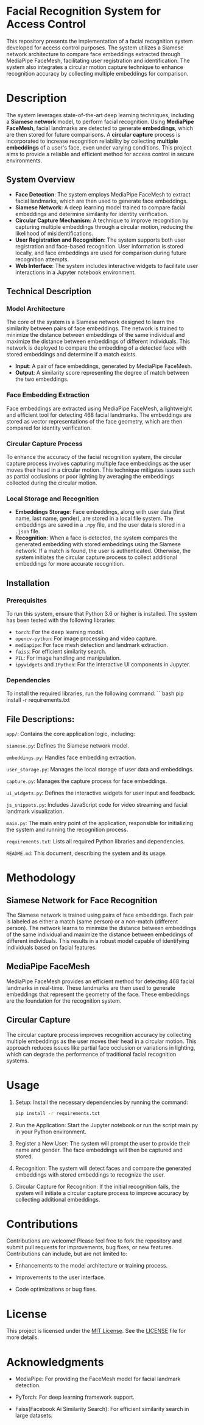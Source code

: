 # Facial Recognition System for Access Control
This repository presents the implementation of a facial recognition system developed for access control purposes. The system utilizes a Siamese network architecture to compare face embeddings extracted through MediaPipe FaceMesh, facilitating user registration and identification. The system also integrates a circular motion capture technique to enhance recognition accuracy by collecting multiple embeddings for comparison.

# Description

The system leverages state-of-the-art deep learning techniques, including a **Siamese network** model, to perform facial recognition. Using **MediaPipe FaceMesh**, facial landmarks are detected to generate **embeddings**, which are then stored for future comparisons. A **circular capture** process is incorporated to increase recognition reliability by collecting **multiple embeddings** of a user's face, even under varying conditions. This project aims to provide a reliable and efficient method for access control in secure environments.

## System Overview

- **Face Detection**: The system employs MediaPipe FaceMesh to extract facial landmarks, which are then used to generate face embeddings.
- **Siamese Network**: A deep learning model trained to compare facial embeddings and determine similarity for identity verification.
- **Circular Capture Mechanism**: A technique to improve recognition by capturing multiple embeddings through a circular motion, reducing the likelihood of misidentifications.
- **User Registration and Recognition**: The system supports both user registration and face-based recognition. User information is stored locally, and face embeddings are used for comparison during future recognition attempts.
- **Web Interface**: The system includes interactive widgets to facilitate user interactions in a Jupyter notebook environment.
## Technical Description

### Model Architecture

The core of the system is a Siamese network designed to learn the similarity between pairs of face embeddings. The network is trained to minimize the distance between embeddings of the same individual and maximize the distance between embeddings of different individuals. This network is deployed to compare the embedding of a detected face with stored embeddings and determine if a match exists.

- **Input**: A pair of face embeddings, generated by MediaPipe FaceMesh.
- **Output**: A similarity score representing the degree of match between the two embeddings.
### Face Embedding Extraction

Face embeddings are extracted using MediaPipe FaceMesh, a lightweight and efficient tool for detecting 468 facial landmarks. The embeddings are stored as vector representations of the face geometry, which are then compared for identity verification.

### Circular Capture Process

To enhance the accuracy of the facial recognition system, the circular capture process involves capturing multiple face embeddings as the user moves their head in a circular motion. This technique mitigates issues such as partial occlusions or poor lighting by averaging the embeddings collected during the circular motion.

### Local Storage and Recognition

- **Embeddings Storage**: Face embeddings, along with user data (first name, last name, gender), are stored in a local file system. The embeddings are saved in a `.npy` file, and the user data is stored in a `.json` file.
- **Recognition**: When a face is detected, the system compares the generated embedding with stored embeddings using the Siamese network. If a match is found, the user is authenticated. Otherwise, the system initiates the circular capture process to collect additional embeddings for more accurate recognition.
## Installation

### Prerequisites

To run this system, ensure that Python 3.6 or higher is installed. The system has been tested with the following libraries:

- `torch`: For the deep learning model.
- `opencv-python`: For image processing and video capture.
- `mediapipe`: For face mesh detection and landmark extraction.
- `faiss`: For efficient similarity search.
- `PIL`: For image handling and manipulation.
- `ipywidgets` and `IPython`: For the interactive UI components in Jupyter.

### Dependencies

To install the required libraries, run the following command:
    ```bash
     pip install -r requirements.txt

## File Descriptions:
```app/```: Contains the core application logic, including:

```siamese.py```: Defines the Siamese network model.

```embeddings.py```: Handles face embedding extraction.

```user_storage.py```: Manages the local storage of user data and embeddings.

```capture.py```: Manages the capture process for face embeddings.

```ui_widgets.py```: Defines the interactive widgets for user input and feedback.

```js_snippets.py```: Includes JavaScript code for video streaming and facial landmark visualization.

```main.py```: The main entry point of the application, responsible for initializing the system and running the recognition process.

```requirements.txt```: Lists all required Python libraries and dependencies.

```README.md```: This document, describing the system and its usage.

# Methodology
## Siamese Network for Face Recognition
The Siamese network is trained using pairs of face embeddings. Each pair is labeled as either a match (same person) or a non-match (different person). The network learns to minimize the distance between embeddings of the same individual and maximize the distance between embeddings of different individuals. This results in a robust model capable of identifying individuals based on facial features.

## MediaPipe FaceMesh
MediaPipe FaceMesh provides an efficient method for detecting 468 facial landmarks in real-time. These landmarks are then used to generate embeddings that represent the geometry of the face. These embeddings are the foundation for the recognition system.

## Circular Capture
The circular capture process improves recognition accuracy by collecting multiple embeddings as the user moves their head in a circular motion. This approach reduces issues like partial face occlusion or variations in lighting, which can degrade the performance of traditional facial recognition systems.

# Usage
1. Setup: Install the necessary dependencies by running the command:
    ```bash
    pip install -r requirements.txt

2. Run the Application: Start the Jupyter notebook or run the script main.py in your Python environment.

3. Register a New User: The system will prompt the user to provide their name and gender. The face embeddings will then be captured and stored.

4. Recognition: The system will detect faces and compare the generated embeddings with stored embeddings to recognize the user.

5. Circular Capture for Recognition: If the initial recognition fails, the system will initiate a circular capture process to improve accuracy by collecting additional embeddings.

# Contributions
Contributions are welcome! Please feel free to fork the repository and submit pull requests for improvements, bug fixes, or new features. Contributions can include, but are not limited to:

- Enhancements to the model architecture or training process.

- Improvements to the user interface.

- Code optimizations or bug fixes.

# License
This project is licensed under the [MIT License](LICENSE). See the [LICENSE](LICENSE) file for more details.
# Acknowledgments
- MediaPipe: For providing the FaceMesh model for facial landmark detection.

- PyTorch: For deep learning framework support.

- Faiss(Facebook Ai Similarity Search): For efficient similarity search in large datasets.

